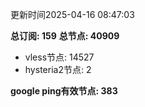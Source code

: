 更新时间2025-04-16 08:47:03

**总订阅: 159**
**总节点: 40909**
- vless节点: 14527
- hysteria2节点: 2

**google ping有效节点: 383**
